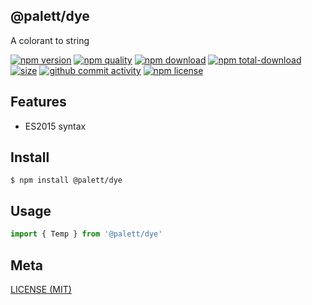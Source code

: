## @palett/dye

A colorant to string

[![npm version][npm-image]][npm-url]
[![npm quality][quality-image]][quality-url]
[![npm download][download-image]][npm-url]
[![npm total-download][total-download-image]][npm-url]
[![size][size]][size-url]
[![github commit activity][commit-image]][github-url]
[![npm license][license-image]][npm-url]

[//]: <> (Shields)

[npm-image]: https://img.shields.io/npm/v/@palett/dye.svg?style=flat-square

[quality-image]: http://npm.packagequality.com/shield/@palett/dye.svg?style=flat-square

[download-image]: https://img.shields.io/npm/dm/@palett/dye.svg?style=flat-square

[total-download-image]:https://img.shields.io/npm/dt/@palett/dye.svg?style=flat-square

[license-image]: https://img.shields.io/npm/l/@palett/dye.svg?style=flat-square

[commit-image]: https://img.shields.io/github/commit-activity/y/hoyeungw/@palett/dye?style=flat-square

[size]: https://packagephobia.now.sh/badge?p=@palett/dye

[//]: <> (Link)

[npm-url]: https://npmjs.org/package/@palett/dye

[quality-url]: http://packagequality.com/#?package=@palett/dye

[github-url]: https://github.com/hoyeungw/@palett/dye

[size-url]: https://packagephobia.now.sh/result?p=@palett/dye

## Features

- ES2015 syntax

## Install

```console
$ npm install @palett/dye
```

## Usage

```js
import { Temp } from '@palett/dye'
```

## Meta

[LICENSE (MIT)](/LICENSE)
